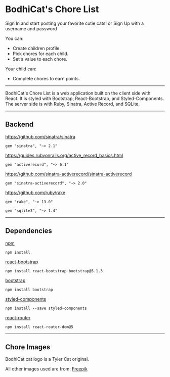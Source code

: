 # BodhiCat's Chore List

Sign In and start posting your favorite cutie cats!
or Sign Up with a username and password

You can:

-   Create children profile.
-   Pick chores for each child.
-   Set a value to each chore.

Your child can:

-   Complete chores to earn points.

---

BodhiCat's Chore List is a web application built on the client side with React. It is styled with Bootstrap, React-Bootstrap, and Styled-Components. The server side is with Ruby, Sinatra, Active Record, and SQLite.

---

## Backend

https://github.com/sinatra/sinatra

```
gem "sinatra", "~> 2.1"
```

https://guides.rubyonrails.org/active_record_basics.html

```
gem "activerecord", "~> 6.1"
```

https://github.com/sinatra-activerecord/sinatra-activerecord

```
gem "sinatra-activerecord", "~> 2.0"
```

https://github.com/ruby/rake

```
gem "rake", "~> 13.0"
```

```
gem "sqlite3", "~> 1.4"
```

---

## Dependencies

[npm](https://docs.npmjs.com/cli/v8/commands/npm-install)

```
npm install
```

[react-bootstrap](https://react-bootstrap.github.io/getting-started/introduction/)

```
npm install react-bootstrap bootstrap@5.1.3
```

[bootstrap](https://www.npmjs.com/package/bootstrap)

```
npm install bootstrap
```

[styled-components](https://styled-components.com/docs/basics#installation)

```
npm install --save styled-components
```

[react-router](https://github.com/remix-run/react-router/blob/main/docs/getting-started/tutorial.md)

```
npm install react-router-dom@5
```

---

## Chore Images

BodhiCat cat logo is a Tyler Cat original.

All other images used are from:
[Freepik](https://www.freepik.com/)
